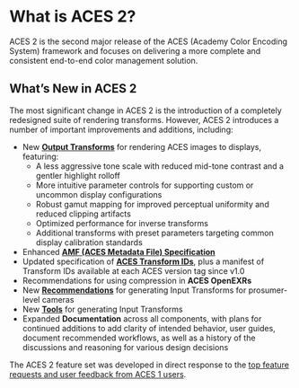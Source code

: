 <!-- SPDX-License-Identifier: CC-BY-4.0 -->
<!-- Copyright Contributors to the ACES Documentation -->


What is ACES 2?
============

ACES 2 is the second major release of the ACES (Academy Color Encoding System) framework and focuses on delivering a more complete and consistent end-to-end color management solution. 

What’s New in ACES 2
--------------------
The most significant change in ACES 2 is the introduction of a completely redesigned suite of rendering transforms. However, ACES 2 introduces a number of important improvements and additions, including:

- New [**Output Transforms**](./about-rendering.md) for rendering ACES images to displays, featuring:
    - A less aggressive tone scale with reduced mid-tone contrast and a gentler highlight rolloff
    - More intuitive parameter controls for supporting custom or uncommon display configurations
    - Robust gamut mapping for improved perceptual uniformity and reduced clipping artifacts
    - Optimized performance for inverse transforms
    - Additional transforms with preset parameters targeting common display calibration standards
- Enhanced [**AMF (ACES Metadata File) Specification**](../amf/specification/index.md)
- Updated specification of [**ACES Transform IDs**](../system-components/transform-id-spec.md), plus a manifest of Transform IDs available at each ACES version tag since v1.0
- Recommendations for using compression in **ACES OpenEXRs**
- New [**Recommendations**](../system-components/input-transforms/capture-guide.md) for generating Input Transforms for prosumer-level cameras
- New [**Tools**](https://beta.devtools.acescentral.com/) for generating Input Transforms
- Expanded **Documentation** across all components, with plans for continued additions to add clarity of intended behavior, user guides, document recommended workflows, as well as a history of the discussions and reasoning for various design decisions

The ACES 2 feature set was developed in direct response to the [top feature requests and user feedback from ACES 1 users](./listening-tour.md). 